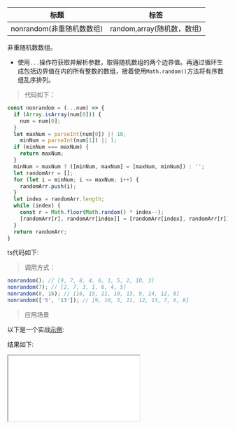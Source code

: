 | 标题                      | 标签                       |
| ------------------------- | -------------------------- |
| nonrandom(非重随机数数组) | random,array(随机数，数组) |

非重随机数数组。

- 使用`...`操作符获取并解析参数，取得随机数组的两个边界值。再通过循环生成包括边界值在内的所有整数的数组，接着使用`Math.random()`方法将有序数组乱序排列。

> 代码如下：

```js
const nonrandom = (...num) => {
  if (Array.isArray(num[0])) {
    num = num[0];
  }
  let maxNum = parseInt(num[0]) || 10,
    minNum = parseInt(num[1]) || 1;
  if (minNum === maxNum) {
    return maxNum;
  }
  minNum > maxNum ? ([minNum, maxNum] = [maxNum, minNum]) : '';
  let randomArr = [];
  for (let i = minNum; i <= maxNum; i++) {
    randomArr.push(i);
  }
  let index = randomArr.length;
  while (index) {
    const r = Math.floor(Math.random() * index--);
    [randomArr[r], randomArr[index]] = [randomArr[index], randomArr[r]];
  }
  return randomArr;
}
```

ts代码如下:

<div class="code-editor" data-url="codes/javascript/ts/nonrandom.ts" data-language="typescript"></div>

> 调用方式：

```js
nonrandom(); // [9, 7, 8, 4, 6, 1, 5, 2, 10, 3]
nonrandom(7); // [2, 7, 3, 1, 6, 4, 5]
nonrandom(8, 16); // [16, 15, 11, 10, 13, 9, 14, 12, 8]
nonrandom(['5', '13']); // [9, 10, 5, 11, 12, 13, 7, 6, 8]
```

> 应用场景

以下是一个实战<a href="codes/javascript/html/nonrandom.html" target="_blank" rel="noopener noreferrer">示例</a>:

<div class="code-editor" data-url="codes/javascript/html/nonrandom.html" data-language="html"></div>

结果如下:

<iframe src="codes/javascript/html/nonrandom.html"></iframe>
